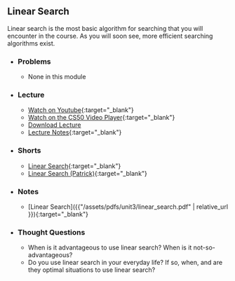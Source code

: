 ## Linear Search

Linear search is the most basic algorithm for searching that you will encounter in the course. As you will soon see, more efficient searching algorithms exist.

- ### Problems
  - None in this module

- ### Lecture
  - [Watch on Youtube](https://www.youtube.com/embed/U9o49qwa6hk?start=1131&end=1673){:target="_blank"}
  - [Watch on the CS50 Video Player](https://video.cs50.net/2017/fall/lectures/3?t=0h18m51s){:target="_blank"}
  - [Download Lecture](http://cdn.cs50.net/2017/fall/lectures/3/lecture3-720p.mp4?download)
  - [Lecture Notes](https://docs.cs50.net/2017/fall/notes/3/lecture3.html#searching){:target="_blank"}

- ### Shorts
  - [Linear Search](https://www.youtube.com/embed/TwsgCHYmbbA){:target="_blank"}
  - [Linear Search (Patrick)](https://www.youtube.com/embed/CX2CYIJLwfg){:target="_blank"}

- ### Notes
  - [Linear Search]({{"/assets/pdfs/unit3/linear_search.pdf" | relative_url }}){:target="_blank"}

- ### Thought Questions
  -  When is it advantageous to use linear search? When is it not-so-advantageous?
  - Do you use linear search in your everyday life? If so, when, and are they optimal situations to use linear search?
